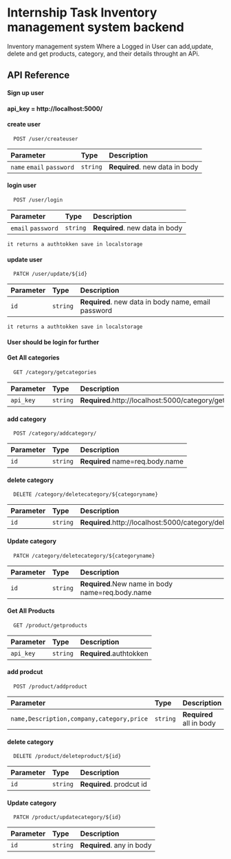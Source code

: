 
# Internship Task Inventory management system backend


Inventory management system Where a Logged in User can add,update,
delete and get products, category, and their details throught an APi.




## API Reference
#### Sign up user
#### api_key  = http://localhost:5000/

#### create user
```http
  POST /user/createuser
```

| Parameter                 | Type     | Description                |
| :--------                 | :------- | :------------------------- |
| `name` `email` `password` | `string` | **Required**. new data in body |


#### login user
```http
  POST /user/login
```

| Parameter          | Type     | Description                |
| :--------          | :------- | :------------------------- |
| `email` `password` | `string` | **Required**. new data in body |
`it returns a authtokken save in localstorage`



#### update user
```http
  PATCH /user/update/${id}
```

| Parameter          | Type     | Description                |
| :--------          | :------- | :------------------------- |
| `id`               | `string` | **Required**. new data in body name, email password |
`it returns a authtokken save in localstorage`


#### User should be login for further


#### Get All categories

```http
  GET /category/getcategories
```

| Parameter | Type     | Description                |
| :-------- | :------- | :------------------------- |
| `api_key` | `string` | **Required**.http://localhost:5000/category/getcategories |

#### add category

```http
  POST /category/addcategory/
```

| Parameter | Type     | Description                       |
| :-------- | :------- | :-------------------------------- |
| `id`      | `string` | **Required** name=req.body.name |


#### delete category
```http
  DELETE /category/deletecategory/${categoryname}
```

| Parameter | Type     | Description                       |
| :-------- | :------- | :-------------------------------- |
| `id`      | `string` | **Required**.http://localhost:5000/category/deletecategory/${categoryname}  |


#### Update category
```http
  PATCH /category/deletecategory/${categoryname}
```

| Parameter | Type     | Description                       |
| :-------- | :------- | :-------------------------------- |
| `id`      | `string` | **Required**.New name in body name=req.body.name |








#### Get All Products

```http
  GET /product/getproducts
```

| Parameter | Type     | Description                |
| :-------- | :------- | :------------------------- |
| `api_key` | `string` | **Required**.authtokken |

#### add prodcut

```http
  POST /product/addproduct
```

| Parameter                                      | Type     | Description                       |
| :--------                                      | :------- | :-------------------------------- |
| `name,Description,company,category,price`      | `string` | **Required** all in body |


#### delete category
```http
  DELETE /product/deleteproduct/${id}
```

| Parameter | Type     | Description                       |
| :-------- | :------- | :-------------------------------- |
| `id`      | `string` | **Required**.  prodcut id |


#### Update category
```http
  PATCH /product/updatecategory/${id}
```

| Parameter | Type     | Description                       |
| :-------- | :------- | :-------------------------------- |
| `id`      | `string` | **Required**. any in body |



